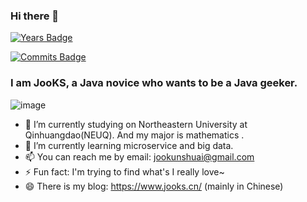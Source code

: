 ### Hi there 👋

[![Years Badge](https://badges.pufler.dev/years/JooKS-me)](https://badges.pufler.dev)

[![Commits Badge](https://badges.pufler.dev/commits/monthly/JooKS-me)](https://badges.pufler.dev)

### I am JooKS, a Java novice who wants to be a Java geeker.

![image](https://media.giphy.com/media/ZCes4khR2025X0rOLY/giphy.gif)


<!--
**JooKS-me/JooKS-me** is a ✨ _special_ ✨ repository because its `README.md` (this file) appears on your GitHub profile.

Here are some ideas to get you started:

- 🔭 I’m currently working on ...
- 🌱 I’m currently learning ...
- 👯 I’m looking to collaborate on ...
- 🤔 I’m looking for help with ...
- 💬 Ask me about ...
- 📫 How to reach me: ...
- 😄 Pronouns: ...
- ⚡ Fun fact: ...
-->
- 🔭 I’m currently studying on Northeastern University at Qinhuangdao(NEUQ). And my major is mathematics .
- 🌱 I’m currently learning microservice and big data.
- 📫 You can reach me by email: jookunshuai@gmail.com
- ⚡ Fun fact: I'm trying to find what's I really love~
- 😄 There is my blog: https://www.jooks.cn/ (mainly in Chinese)
